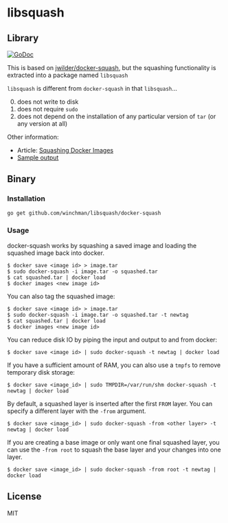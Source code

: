 libsquash
=========

## Library

[![GoDoc](https://godoc.org/github.com/winchman/libsquash?status.svg)](https://godoc.org/github.com/winchman/libsquash)

This is based on
[jwilder/docker-squash](https://github.com/jwilder/docker-squash),
but the squashing functionality is extracted into a package named
`libsquash`

`libsquash` is different from `docker-squash` in that `libsquash`...

0. does not write to disk
0. does not require `sudo`
0. does not depend on the installation of any particular version of
   `tar` (or any version at all)

Other information:

* Article: [Squashing Docker Images](http://jasonwilder.com/blog/2014/08/19/squashing-docker-images/)
* [Sample output](_docs/sample-output.md)

## Binary

### Installation

```bash
go get github.com/winchman/libsquash/docker-squash
```

### Usage

docker-squash works by squashing a saved image and loading the squashed image back into docker.

```
$ docker save <image id> > image.tar
$ sudo docker-squash -i image.tar -o squashed.tar
$ cat squashed.tar | docker load
$ docker images <new image id>
```

You can also tag the squashed image:

```
$ docker save <image id> > image.tar
$ sudo docker-squash -i image.tar -o squashed.tar -t newtag
$ cat squashed.tar | docker load
$ docker images <new image id>
```

You can reduce disk IO by piping the input and output to and from docker:

```
$ docker save <image id> | sudo docker-squash -t newtag | docker load
```

If you have a sufficient amount of RAM, you can also use a `tmpfs` to remove temporary
disk storage:

```
$ docker save <image_id> | sudo TMPDIR=/var/run/shm docker-squash -t newtag | docker load
```

By default, a squashed layer is inserted after the first `FROM` layer.  You can specify a different
layer with the `-from` argument.
```
$ docker save <image_id> | sudo docker-squash -from <other layer> -t newtag | docker load
```
If you are creating a base image or only want one final squashed layer, you can use the
`-from root` to squash the base layer and your changes into one layer.

```
$ docker save <image_id> | sudo docker-squash -from root -t newtag | docker load
```

## License

MIT
